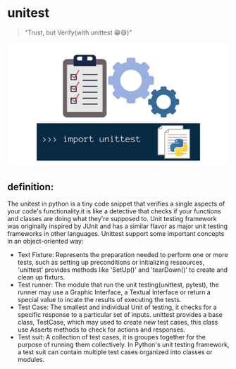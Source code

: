 # unitest 
> "Trust, but Verify(with unittest 😁😅)"

![unittest](unittesting.png)



## definition:
The unitest in python is a tiny code snippet that verifies a single aspects of your code's functionality.it is like a detective that checks if your functions and classes are doing what they're supposed to.
Unit testing framework was originally inspired by JUnit and has a similar flavor as major unit testing frameworks in other languages.
Unittest support some important concepts in an object-oriented way:
- Text Fixture: 
Represents the preparation needed to perform one or more tests, such as setting up preconditions or initializing ressources, 'unittest' provides methods like 'SetUp()' and 'tearDown()' to create and clean up fixturs.
- Test runner:
The module that run the unit testing(unittest, pytest), the runner may use a Graphic Interface, a Textual Interface or return a special value to incate the results of executing the tests.
- Test Case:
The smallest and individual Unit of testing, it checks for a specific response to a particular set of inputs. unittest provides a base class, TestCase, which may used to create new test cases, this class use Asserts methods to check for actions and responses.
- Test suit:
A collection of test cases, it is groupes together for the purpose of running them collectively. In Python's unit testing framework, a test suit can contain multiple test cases organized into classes or modules.


